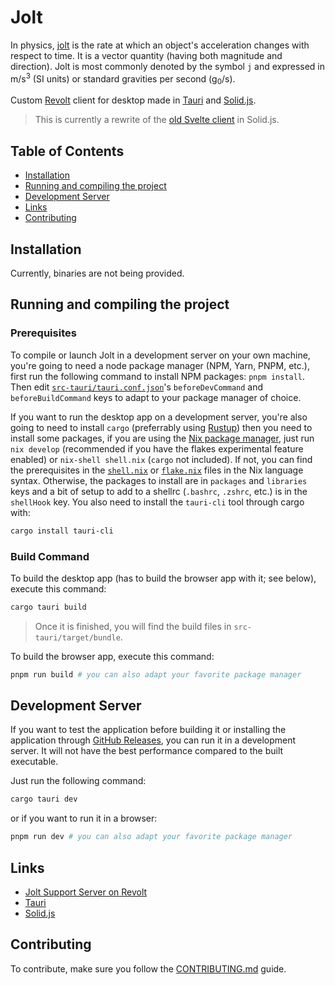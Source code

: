 <!-- omit in toc -->

# Jolt

In physics, [jolt](<https://en.m.wikipedia.org/wiki/Jerk_(physics)>) is the rate at which an object's acceleration changes with respect to time. It is a vector quantity (having both magnitude and direction). Jolt is most commonly denoted by the symbol `j` and expressed in m/s<sup>3</sup> (SI units) or standard gravities per second (g<sub>0</sub>/s).

Custom [Revolt](https://revolt.chat) client for desktop made in [Tauri](https://tauri.app) and [Solid.js](https://solidjs.com).

> This is currently a rewrite of the [old Svelte client](https://github.com/vloddot/jolt-svelte) in Solid.js.

<!-- omit in toc -->

## Table of Contents

- [Installation](#installation)
- [Running and compiling the project](#running-and-compiling-the-project)
- [Development Server](#development-server)
- [Links](#links)
- [Contributing](#contributing)

## Installation

Currently, binaries are not being provided.

## Running and compiling the project

<!-- omit in toc -->

### Prerequisites

To compile or launch Jolt in a development server on your own machine, you're going to need a node package manager (NPM, Yarn, PNPM, etc.), first run the following command to install NPM packages: `pnpm install`. Then edit [`src-tauri/tauri.conf.json`](src-tauri/tauri.conf.json)'s `beforeDevCommand` and `beforeBuildCommand` keys to adapt to your package manager of choice.

If you want to run the desktop app on a development server, you're also going to need to install `cargo` (preferrably using [Rustup](https://rustup.rs)) then you need to install some packages, if you are using the [Nix package manager](<https://en.m.wikipedia.org/wiki/Nix_(package_manager)>), just run `nix develop` (recommended if you have the flakes experimental feature enabled) or `nix-shell shell.nix` (`cargo` not included). If not, you can find the prerequisites in the [`shell.nix`](shell.nix) or [`flake.nix`](flake.nix) files in the Nix language syntax. Otherwise, the packages to install are in `packages` and `libraries` keys and a bit of setup to add to a shellrc (`.bashrc`, `.zshrc`, etc.) is in the `shellHook` key. You also need to install the `tauri-cli` tool through cargo with:

```bash
cargo install tauri-cli
```

<!-- omit in toc -->

### Build Command

To build the desktop app (has to build the browser app with it; see below), execute this command:

```bash
cargo tauri build
```

> Once it is finished, you will find the build files in `src-tauri/target/bundle`.

To build the browser app, execute this command:

```bash
pnpm run build # you can also adapt your favorite package manager
```

## Development Server

If you want to test the application before building it or installing the application through [GitHub Releases](https://github.com/vloddot/jolt/releases), you can run it in a development server. It will not have the best performance compared to the built executable.

Just run the following command:

```bash
cargo tauri dev
```

or if you want to run it in a browser:

```bash
pnpm run dev # you can also adapt your favorite package manager
```

## Links

- [Jolt Support Server on Revolt](https://rvlt.gg/fHNkmtwZ)
- [Tauri](https://tauri.app)
- [Solid.js](https://solidjs.com)

## Contributing

To contribute, make sure you follow the [CONTRIBUTING.md](CONTRIBUTING.md) guide.
